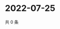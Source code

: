 # 2022-07-25

共 0 条

<!-- BEGIN WEIBO -->
<!-- 最后更新时间 Mon Jul 25 2022 14:22:07 GMT+0800 (China Standard Time) -->

<!-- END WEIBO -->
